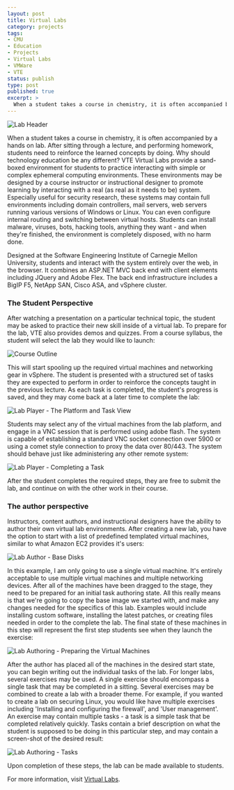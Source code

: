 ```yaml
---
layout: post
title: Virtual Labs
category: projects
tags:
- CMU
- Education
- Projects
- Virtual Labs
- VMWare
- VTE
status: publish
type: post
published: true
excerpt: >
  When a student takes a course in chemistry, it is often accompanied by a hands on lab.  After sitting through a lecture, and performing homework, students need to reinforce the learned concepts by doing.  Why should technology education be any different?  VTE Virtual Labs provide a sand-boxed environment for students to practice interacting with simple or complex ephemeral computing environments.  These environments may be designed by a course instructor or instructional designer to promote learning by interacting with a real (as real as it needs to be) system.  Especially useful for security research, these systems may contain full environments including domain controllers, mail servers, web servers running various versions of Windows or Linux.  You can even configure internal routing and switching between virtual hosts.  Students can install malware, viruses, bots, hacking tools, anything they want - and when they're finished, the environment is completely disposed, with no harm done.
---
```


![Lab Header](/images/2010/12/lab-header.png)

When a student takes a course in chemistry, it is often accompanied by a hands on lab.  After sitting through a lecture, and performing homework, students need to reinforce the learned concepts by doing.  Why should technology education be any different?  VTE Virtual Labs provide a sand-boxed environment for students to practice interacting with simple or complex ephemeral computing environments.  These environments may be designed by a course instructor or instructional designer to promote learning by interacting with a real (as real as it needs to be) system.  Especially useful for security research, these systems may contain full environments including domain controllers, mail servers, web servers running various versions of Windows or Linux.  You can even configure internal routing and switching between virtual hosts.  Students can install malware, viruses, bots, hacking tools, anything they want - and when they're finished, the environment is completely disposed, with no harm done.

Designed at the Software Engineering Institute of Carnegie Mellon University, students and interact with the system entirely over the web, in the browser.  It combines an  ASP.NET MVC back end with client elements including JQuery and Adobe Flex.  The back end infrastructure includes a BigIP F5, NetApp SAN, Cisco ASA, and vSphere cluster.

### The Student Perspective
After watching a presentation on a particular technical topic, the student may be asked to practice their new skill inside of a virtual lab.  To prepare for the lab, VTE also provides demos and quizzes.  From a course syllabus, the student will select the lab they would like to launch:

![Course Outline](/images/2010/12/course-outline.png)

This will start spooling up the required virtual machines and networking gear in vSphere.  The student is presented with a structured set of tasks they are expected to perform in order to reinforce the concepts taught in the previous lecture.  As each task is completed, the student's progress is saved, and they may come back at a later time to complete the lab:

![Lab Player - The Platform and Task View](/images/2010/12/lab-player-1.png)

Students may select any of the virtual machines from the lab platform, and engage in a VNC session that is performed using adobe flash.  The system is capable of establishing a standard VNC socket connection over 5900 or using a comet style connection to proxy the data over 80/443.  The system should behave just like administering any other remote system:

![Lab Player - Completing a Task](/images/2010/12/lab-player-3.png)

After the student completes the required steps, they are free to submit the lab, and continue on with the other work in their course.

### The author perspective
Instructors, content authors, and instructional designers have the ability to author their own virtual lab environments.  After creating a new lab, you have the option to start with a list of predefined templated virtual machines, similar to what Amazon EC2 provides it's users:

![Lab Author - Base Disks](/images/2010/12/lab-author-step2.png)

In this example, I am only going to use a single virtual machine.  It's entirely acceptable to use multiple virtual machines and multiple networking devices.  After all of the machines have been dragged to the stage, they need to be prepared for an initial task authoring state.  All this really means is that we're going to copy the base image we started with, and make any changes needed for the specifics of this lab.  Examples would include installing custom software, installing the latest patches, or creating files needed in order to the complete the lab.  The final state of these machines in this step will represent the first step students see when they launch the exercise:

![Lab Authoring - Preparing the Virtual Machines](/images/2010/12/lab-author-step3.2.png)

After the author has placed all of the machines in the desired start state, you can begin writing out the individual tasks of the lab.  For longer labs, several exercises may be used.  A single exercise should encompass a single task that may be completed in a sitting.  Several exercises may be combined to create a lab with a broader theme.  For example, if you wanted to create a lab on securing Linux, you would like have multiple exercises including 'Installing and configuring the firewall', and 'User management'.  An exercise may contain multiple tasks - a task is a simple task that be completed relatively quickly.  Tasks contain a brief description on what the student is supposed to be doing in this particular step, and may contain a screen-shot of the desired result:

![Lab Authoring - Tasks](/images/2010/12/lab-author-step4.2.png)

Upon completion of these steps, the lab can be made available to students.

For more information, visit [Virtual Labs](https://vte.cert.org/labs/).
